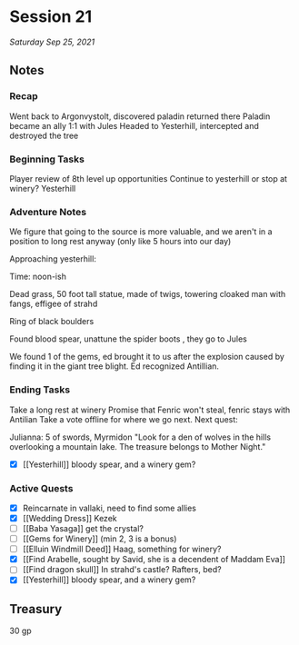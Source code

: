# Session 21

_Saturday Sep 25, 2021_

## Notes

### Recap

Went back to Argonvystolt, discovered paladin returned there
Paladin became an ally
1:1 with Jules
Headed to Yesterhill, intercepted and destroyed the tree

### Beginning Tasks

Player review of 8th level up opportunities
Continue to yesterhill or stop at winery? Yesterhill

### Adventure Notes

We figure that going to the source is more valuable, and we aren't in a position to long rest anyway (only like 5 hours into our day)

Approaching yesterhill:

Time: noon-ish

Dead grass, 50 foot tall statue, made of twigs, towering cloaked man with fangs, effigee of strahd

Ring of black boulders

Found blood spear, unattune the spider boots , they go to Jules

We found 1 of the gems, ed brought it to us after the explosion caused by finding it in the giant tree blight. Ed recognized Antillian.

### Ending Tasks

Take a long rest at winery
Promise that Fenric won't steal, fenric stays with Antilian
Take a vote offline for where we go next. Next quest:

Julianna: 5 of swords, Myrmidon "Look for a den of wolves in the hills overlooking a mountain lake. The treasure belongs to Mother Night."

- [x] [[Yesterhill]] bloody spear, and a winery gem?

### Active Quests
- [x] Reincarnate in vallaki, need to find some allies
- [x] [[Wedding Dress]] Kezek
- [ ] [[Baba Yasaga]] get the crystal?
- [ ] [[Gems for Winery]] (min 2, 3 is a bonus)
- [ ] [[Elluin Windmill Deed]] Haag, something for winery?
- [x] [[Find Arabelle, sought by Savid, she is a decendent of Maddam Eva]]
- [ ] [[Find dragon skull]] In strahd's castle? Rafters, bed?
- [x] [[Yesterhill]] bloody spear, and a winery gem?

## Treasury

30 gp